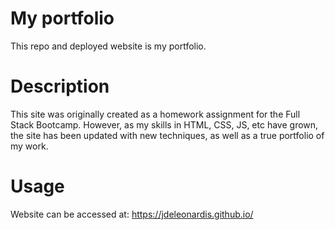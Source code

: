 # My portfolio
This repo and deployed website is my portfolio.

# Description
This site was originally created as a homework assignment for the Full Stack Bootcamp.  However, as my skills in HTML, CSS, JS, etc have grown, the site has been updated with new techniques, as well as a true portfolio of my work.

# Usage
Website can be accessed at: https://jdeleonardis.github.io/